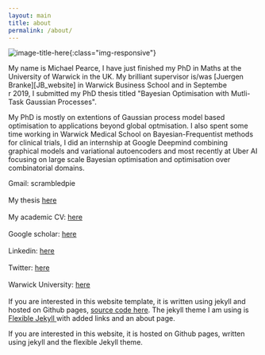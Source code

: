 ```yaml
---
layout: main
title: about
permalink: /about/
---
```



![image-title-here]({{site.baseurl}}/assets/img/Pics/mpwarwick-2.jpg){:class="img-responsive"}

My name is Michael Pearce, I have just finished my PhD in Maths at the University of Warwick in the UK.
My brilliant supervisor is/was [Juergen Branke][JB_website] in Warwick Business School and
in Septembe<br>r 2019, I submitted my PhD thesis titled "Bayesian Optimisation with Mutli-Task Gaussian Processes".

My PhD is mostly on extentions of Gaussian process model based optimisation to applications beyond global optmisation. 
I also spent some time working in Warwick Medical School on Bayesian-Frequentist methods for clinical trials, I did an internship at Google Deepmind combining graphical models and variational autoencoders and most recently at Uber AI focusing on large scale Bayesian optimisation and optimisation over combinatorial domains.


<!-- Download my thesis [here][MP_thesis] -->




<p>
Gmail: scrambledpie  
<br>
<br>
My thesis <a href="{{site.baseurl}}/assets/img/Pics/thesis(1).pdf" target="_blank"> here </a>
<br>
<br>
My academic CV: <a href="https://www.dropbox.com/s/gj0hyzgll7o11ki/MichaelPearceCV.pdf?dl=0" target="_blank"> here </a>
<br>
<br>
Google scholar: <a href="https://scholar.google.com/citations?user=OOtbjJ0AAAAJ&hl=ja&oi=sra" target="_blank"> here </a>
<br>
<br>
Linkedin: <a href="https://www.linkedin.com/in/michael-pearce-3a8b18b6/" target="_blank"> here </a>
<br>
<br>
Twitter: <a href="https://twitter.com/MichaelLeopoldP" target="_blank"> here </a>
<br>
<br>
Warwick University: <a href="https://warwick.ac.uk/fac/cross_fac/complexity/people/students/dtc/students2013/pearce/" target="_blank"> here </a>
<br>
<br>
If you are interested in this website template, it is written using jekyll and hosted on Github pages, 
<a href="https://github.com/scrambledpie/scrambledpie.github.io" target="_blank"> source code here</a>.
The jekyll theme I am using is
<a href="http://jekyllthemes.org/themes/flexible-jekyll/" target="_blank"> Flexible Jekyll </a> with added links and an about page.
</p>

If you are interested in this website, it is hosted on Github pages, written using jekyll and the flexible Jekyll theme.


<!-- 

Gmail: scrambledpie  

Warwick University:[here][MP_warwick]  

Google Scholar : [here][MP_google]  

Academic CV: [here][MP_CV]  

Github: [here][MP_github]  

Linkedin: [here][MP_linkedin]

Twitter: [here][MP_twitter]  


[JB_website]: https://www.wbs.ac.uk/about/person/juergen-branke
[MP_google]:https://scholar.google.com/citations?user=OOtbjJ0AAAAJ&hl=ja&oi=sra
[MP_CV]:https://www.dropbox.com/s/gj0hyzgll7o11ki/MichaelPearceCV.pdf?dl=0
[MP_linkedin]: https://www.linkedin.com/in/michael-pearce-3a8b18b6/
[MP_github]: https://github.com/scrambledpie
[MP_warwick]:https://warwick.ac.uk/fac/cross_fac/complexity/people/students/dtc/students2013/pearce/
[MP_twitter]: https://twitter.com/MichaelLeopoldP
[MP_thesis]:/Pics/thesis(1).pdf -->